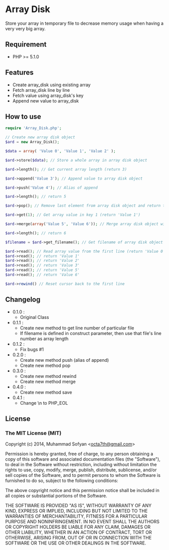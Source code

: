 # Array Disk
Store your array in temporary file to decrease memory usage when having a very very big array.

## Requirement
* PHP >= 5.1.0

## Features
* Create array_disk using existing array
* Fetch array_disk line by line
* Fetch value using array_disk's key
* Append new value to array_disk

## How to use
```php
require 'Array_Disk.php';

// Create new array disk object
$ard = new Array_Disk();

$data = array( 'Value 0', 'Value 1', 'Value 2' );

$ard->store($data); // Store a whole array in array disk object

$ard->length(); // Get current array length (return 3)

$ard->append('Value 3'); // Append value to array disk object

$ard->push('Value 4'); // Alias of append

$ard->length(); // return 5

$ard->pop(); // Remove last element from array disk object and return the last element (return 'Value 4')

$ard->get(1); // Get array value in key 1 (return 'Value 1')

$ard->merge(array('Value 5', 'Value 6')); // Merge array disk object with another array

$ard->length(); // return 6

$filename = $ard->get_filename(); // Get filename of array disk object storage

$ard->read(); // Read array value from the first line (return 'Value 0')
$ard->read(); // return 'Value 1'
$ard->read(); // return 'Value 2'
$ard->read(); // return 'Value 3'
$ard->read(); // return 'Value 5'
$ard->read(); // return 'Value 6'

$ard->rewind() // Reset cursor back to the first line

```

## Changelog
* 0.1.0 :
    * Original Class
* 0.1.1 :
    * Create new method to get line number of particular file
    * If filename is defined in construct parameter, then use that file's line number as array length
* 0.1.2 :
    * Fix bugs #1
* 0.2.0 :
    * Create new method push (alias of append)
    * Create new method pop
* 0.3.0 :
    * Create new method rewind
    * Create new method merge
* 0.4.0 :
    * Create new method save
* 0.4.1 :
    * Change \\n to PHP_EOL

## License
### The MIT License (MIT)

Copyright (c) 2014, Muhammad Sofyan \<<octa7th@gmail.com>\>

Permission is hereby granted, free of charge, to any person obtaining a copy
of this software and associated documentation files (the "Software"), to deal
in the Software without restriction, including without limitation the rights
to use, copy, modify, merge, publish, distribute, sublicense, and/or sell
copies of the Software, and to permit persons to whom the Software is
furnished to do so, subject to the following conditions:

The above copyright notice and this permission notice shall be included in
all copies or substantial portions of the Software.

THE SOFTWARE IS PROVIDED "AS IS", WITHOUT WARRANTY OF ANY KIND, EXPRESS OR
IMPLIED, INCLUDING BUT NOT LIMITED TO THE WARRANTIES OF MERCHANTABILITY,
FITNESS FOR A PARTICULAR PURPOSE AND NONINFRINGEMENT. IN NO EVENT SHALL THE
AUTHORS OR COPYRIGHT HOLDERS BE LIABLE FOR ANY CLAIM, DAMAGES OR OTHER
LIABILITY, WHETHER IN AN ACTION OF CONTRACT, TORT OR OTHERWISE, ARISING FROM,
OUT OF OR IN CONNECTION WITH THE SOFTWARE OR THE USE OR OTHER DEALINGS IN
THE SOFTWARE.